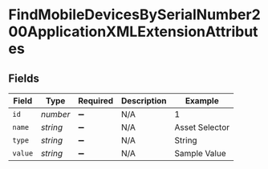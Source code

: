 # FindMobileDevicesBySerialNumber200ApplicationXMLExtensionAttributes


## Fields

| Field              | Type               | Required           | Description        | Example            |
| ------------------ | ------------------ | ------------------ | ------------------ | ------------------ |
| `id`               | *number*           | :heavy_minus_sign: | N/A                | 1                  |
| `name`             | *string*           | :heavy_minus_sign: | N/A                | Asset Selector     |
| `type`             | *string*           | :heavy_minus_sign: | N/A                | String             |
| `value`            | *string*           | :heavy_minus_sign: | N/A                | Sample Value       |